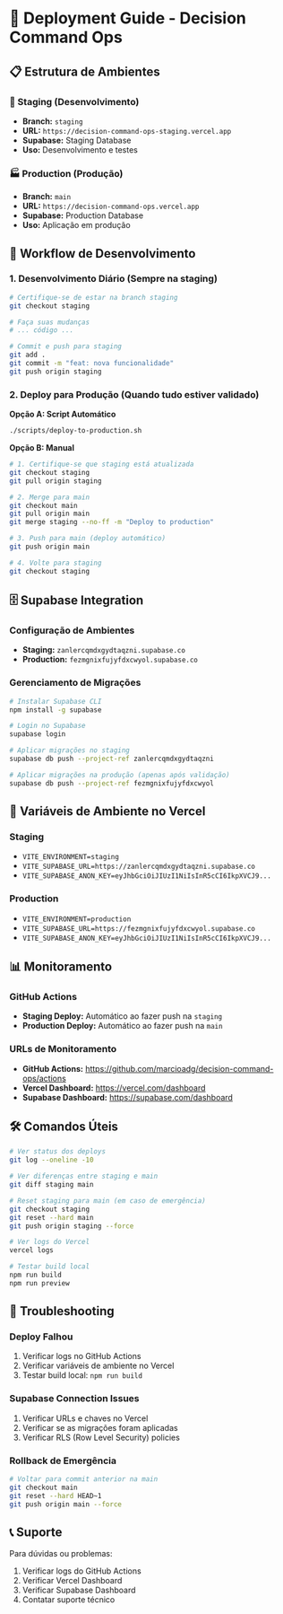 # 🚀 Deployment Guide - Decision Command Ops

## 📋 Estrutura de Ambientes

### 🌟 Staging (Desenvolvimento)
- **Branch:** `staging`
- **URL:** `https://decision-command-ops-staging.vercel.app`
- **Supabase:** Staging Database
- **Uso:** Desenvolvimento e testes

### 🏭 Production (Produção)
- **Branch:** `main`
- **URL:** `https://decision-command-ops.vercel.app`
- **Supabase:** Production Database
- **Uso:** Aplicação em produção

## 🔄 Workflow de Desenvolvimento

### 1. Desenvolvimento Diário (Sempre na staging)
```bash
# Certifique-se de estar na branch staging
git checkout staging

# Faça suas mudanças
# ... código ...

# Commit e push para staging
git add .
git commit -m "feat: nova funcionalidade"
git push origin staging
```

### 2. Deploy para Produção (Quando tudo estiver validado)

**Opção A: Script Automático**
```bash
./scripts/deploy-to-production.sh
```

**Opção B: Manual**
```bash
# 1. Certifique-se que staging está atualizada
git checkout staging
git pull origin staging

# 2. Merge para main
git checkout main
git pull origin main
git merge staging --no-ff -m "Deploy to production"

# 3. Push para main (deploy automático)
git push origin main

# 4. Volte para staging
git checkout staging
```

## 🗄️ Supabase Integration

### Configuração de Ambientes
- **Staging:** `zanlercqmdxgydtaqzni.supabase.co`
- **Production:** `fezmgnixfujyfdxcwyol.supabase.co`

### Gerenciamento de Migrações
```bash
# Instalar Supabase CLI
npm install -g supabase

# Login no Supabase
supabase login

# Aplicar migrações no staging
supabase db push --project-ref zanlercqmdxgydtaqzni

# Aplicar migrações na produção (apenas após validação)
supabase db push --project-ref fezmgnixfujyfdxcwyol
```

## 🔐 Variáveis de Ambiente no Vercel

### Staging
- `VITE_ENVIRONMENT=staging`
- `VITE_SUPABASE_URL=https://zanlercqmdxgydtaqzni.supabase.co`
- `VITE_SUPABASE_ANON_KEY=eyJhbGciOiJIUzI1NiIsInR5cCI6IkpXVCJ9...`

### Production
- `VITE_ENVIRONMENT=production`
- `VITE_SUPABASE_URL=https://fezmgnixfujyfdxcwyol.supabase.co`
- `VITE_SUPABASE_ANON_KEY=eyJhbGciOiJIUzI1NiIsInR5cCI6IkpXVCJ9...`

## 📊 Monitoramento

### GitHub Actions
- **Staging Deploy:** Automático ao fazer push na `staging`
- **Production Deploy:** Automático ao fazer push na `main`

### URLs de Monitoramento
- **GitHub Actions:** https://github.com/marcioadg/decision-command-ops/actions
- **Vercel Dashboard:** https://vercel.com/dashboard
- **Supabase Dashboard:** https://supabase.com/dashboard

## 🛠️ Comandos Úteis

```bash
# Ver status dos deploys
git log --oneline -10

# Ver diferenças entre staging e main
git diff staging main

# Reset staging para main (em caso de emergência)
git checkout staging
git reset --hard main
git push origin staging --force

# Ver logs do Vercel
vercel logs

# Testar build local
npm run build
npm run preview
```

## 🚨 Troubleshooting

### Deploy Falhou
1. Verificar logs no GitHub Actions
2. Verificar variáveis de ambiente no Vercel
3. Testar build local: `npm run build`

### Supabase Connection Issues
1. Verificar URLs e chaves no Vercel
2. Verificar se as migrações foram aplicadas
3. Verificar RLS (Row Level Security) policies

### Rollback de Emergência
```bash
# Voltar para commit anterior na main
git checkout main
git reset --hard HEAD~1
git push origin main --force
```

## 📞 Suporte

Para dúvidas ou problemas:
1. Verificar logs do GitHub Actions
2. Verificar Vercel Dashboard
3. Verificar Supabase Dashboard
4. Contatar suporte técnico
